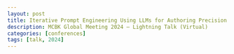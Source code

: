 ```yaml
---
layout: post
title: Iterative Prompt Engineering Using LLMs for Authoring Precision Feedback Messages
description: MCBK Global Meeting 2024 — Lightning Talk (Virtual)
categories: [conferences]
tags: [talk, 2024]
---
```

